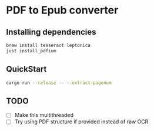 
# PDF to Epub converter


## Installing dependencies

```bash
brew install tesseract leptonica
just install_pdfium
```

## QuickStart

```bash
cargo run --release -- --extract-pagenum
```


## TODO

- [ ] Make this multithreaded
- [ ] Try using PDF structure if provided instead of raw OCR
